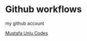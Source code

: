 <h1> Github workflows </h1>

<div> my github account <div>
<p/>
<p/>

<a href = "https://github.com/MustafaUnluCodes">Mustafa Unlu Codes</a>
